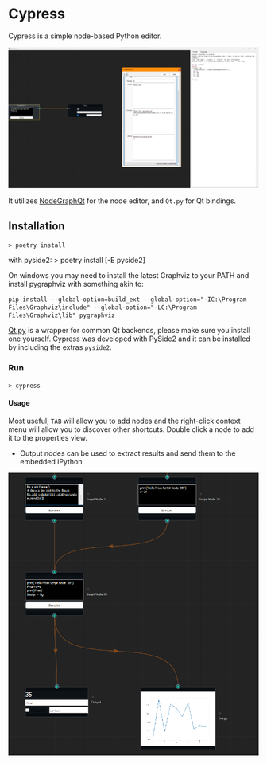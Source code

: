 # Cypress

Cypress is a simple node-based Python editor.

![](https://raw.githubusercontent.com/GRAYgoose124/cypress/main/screenshots/cypress_1.png)

It utilizes [NodeGraphQt](https://github.com/jchanvfx/NodeGraphQt) for the node editor, and `Qt.py` for Qt bindings.

## Installation
    > poetry install

with pyside2:
    > poetry install [-E pyside2]

On windows you may need to install the latest Graphviz to your PATH and install pygraphviz with something akin to:

    pip install --global-option=build_ext --global-option="-IC:\Program Files\Graphviz\include" --global-option="-LC:\Program Files\Graphviz\lib" pygraphviz

[Qt.py](https://github.com/mottosso/Qt.py) is a wrapper for common Qt backends, please make sure you install one yourself. Cypress was developed with PySide2 and it can be installed by including the extras `pyside2`.

### Run
    > cypress

#### Usage
Most useful, `TAB` will allow you to add nodes and the right-click context menu will allow you to discover other shortcuts. Double click a node to add it to the properties view.

- Output nodes can be used to extract results and send them to the embedded iPython

![](https://raw.githubusercontent.com/GRAYgoose124/cypress/main/screenshots/cypress_2.png)
